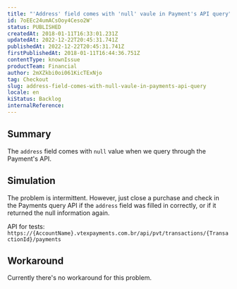 ```yaml
---
title: "'Address' field comes with 'null' vaule in Payment's API query"
id: 7oEEc24umACsOoy4Ceso2W'
status: PUBLISHED
createdAt: 2018-01-11T16:33:01.231Z
updatedAt: 2022-12-22T20:45:31.741Z
publishedAt: 2022-12-22T20:45:31.741Z
firstPublishedAt: 2018-01-11T16:44:36.751Z
contentType: knownIssue
productTeam: Financial
author: 2mXZkbi0oi061KicTExNjo
tag: Checkout
slug: address-field-comes-with-null-vaule-in-payments-api-query
locale: en
kiStatus: Backlog
internalReference: 
---
```


## Summary

The `address` field comes with `null` value when we query through the Payment's API.

## Simulation

The problem is intermittent. However, just close a purchase and check in the Payments query API if the `address` field was filled in correctly, or if it returned the null information again.

API for tests:
`https://{AccountName}.vtexpayments.com.br/api/pvt/transactions/{TransactionId}/payments`

## Workaround

Currently there's no workaround for this problem.

